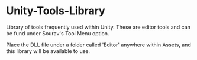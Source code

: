 # Unity-Tools-Library
Library of tools frequently used within Unity. These are editor tools and can be fund under Sourav's Tool Menu option.

Place the DLL file under a folder called 'Editor' anywhere within Assets, and this library will be available to use.
